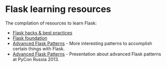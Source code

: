 # Flask learning resources
The compilation of resources to learn Flask:
* [Flask hacks & best practices](http://slides.skien.cc/flask-hacks-and-best-practices)
* [Flask foundation](https://jackstouffer.com/flask-foundation)
* [Advanced Flask Patterns](https://speakerdeck.com/mitsuhiko/advanced-flask-patterns) - More interesting patterns to accomplish certain things with Flask.
* [Advanced Flask Patterns](https://speakerdeck.com/mitsuhiko/advanced-flask-patterns-1) - Presentation about advanced Flask patterns at PyCon Russia 2013.
